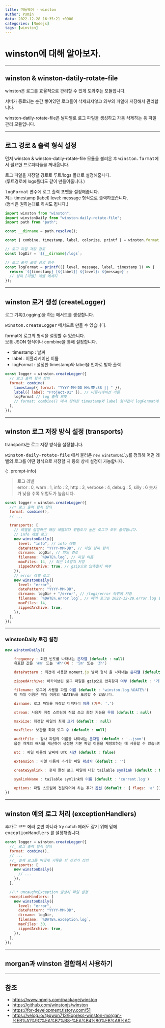```yaml
---
title: 미들웨어 - winston
author: Psmin
data: 2022-12-28 16:35:21 +0900
categories: [Nodejs]
tags: [winston]
---
```


# winston에 대해 알아보자.

---

## winston & winston-datily-rotate-file

winston은 로그를 효율적으로 관리할 수 있게 도와주는 모듈입니다.

서버가 종료되는 순간 쌓여있던 로그들이 삭제되지않고 외부의 파일에 저장해서 관리합니다.

winston-datily-rotate-file은 날짜별로 로그 파일을 생성하고 자동 삭제하는 등 파일 관리 모듈입니다.

---

## 로그 경로 & 출력 형식 설정

먼저 winston & winston-datily-rotate-file 모듈을 불러온 후 <kbd>winston.format</kbd>에서 필요한 프로퍼티들을 꺼내옵니다.

로그 파일을 저장할 경로로 루트/logs 폴더로 설정해줍니다.  
(루트경로에 logs폴더도 같이 만들어줍니다.)

<kbd>logFormat</kbd> 변수에 로그 출력 포맷을 설정해줍니다.  
저는 timestamp [label] level: message 형식으로 출력하겠습니다.  
(형식은 원하는대로 하셔도 됩니다.)

```js
import winston from "winston";
import winstonDaily from "winston-daily-rotate-file";
import path from "path";

const __dirname = path.resolve();

const { combine, timestamp, label, colorize, printf } = winston.format;

// 로그 파일 저장 경로
const logDir = `${__dirname}/logs`;

// 로그 출력 포맷 정의 함수
const logFormat = printf(({ level, message, label, timestamp }) => {
  return `${timestamp} [${label}] ${level}: ${message}`;
  // 날짜 [라벨] 레벨 메세지
});
```

---

## winston 로거 생성 (createLogger)

로그 기록(Logging)을 하는 메서드를 생성합니다.

<kbd>winston.createLogger</kbd> 메서드로 만들 수 있습니다.

format에 로그의 형식을 설정할 수 있습니다.  
보통 JSON 형식이나 combine을 통해 설정합니다.

- timestamp : 날짜
- label : 어플리케이션 이름
- logFormat : 설정한 timestamp와 label을 인자로 받아 출력

```js
const logger = winston.createLogger({
  // 로그 출력 형식 정의
  format: combine(
    timestamp({ format: "YYYY-MM-DD HH:MM:SS || " }),
    label({ label: "Project-01" }), // 어플리케이션 이름
    logFormat // log 출력 포맷
    // format: combine() 에서 정의한 timestamp와 label 형식값이 logFormat에 들어가서 정의되게 된다. level이나 message는 콘솔에서 자동 정의
  ),
});
```

---

## winston 로그 저장 방식 설정 (transports)

transports는 로그 저장 방식을 설정합니다.

<kbd>winston-daily-rotate-file</kbd> 에서 불러온 `new winstonDaily`를 정의해 어떤 레벨의 로그를 어떤 형식으로 저장할 지 등의 상세 설정이 가능합니다.

{: .prompt-info}

> 로그 레벨  
> error : 0, warn : 1, info : 2, http : 3, verbose : 4, debug : 5, silly : 6
> 숫자가 낮을 수록 위험도가 높습니다.

```js
const logger = winston.createLogger({
  //* 로그 출력 형식 정의
  format: combine(),
  // ...

  transports: [
    // 레벨을 설정하면 해당 레벨보다 위험도가 높은 로그가 모두 출력됩니다.
    // info 레벨 로그
    new winstonDaily({
      level: "info", // info 레벨
      datePattern: "YYYY-MM-DD", // 파일 날짜 형식
      dirname: logDir, // 파일 경로
      filename: `%DATE%.log`, // 파일 이름
      maxFiles: 14, // 최근 14일치 저장
      zippedArchive: true, // gzip으로 압축할지 여부
    }),
    // error 레벨 로그
    new winstonDaily({
      level: "error",
      datePattern: "YYYY-MM-DD",
      dirname: logDir + "/error", // /logs/error 하위에 저장
      filename: `%DATE%.error.log`, // 에러 로그는 2022-12-28.error.log 형식으로 저장
      maxFiles: 14,
      zippedArchive: true,
    }),
  ],
});
```

---

### winstonDaily 로깅 설정

```js
new winstonDaily({

    frequency : 회전 빈도를 나타내는 문자열 (default : null)
    유효한 값은 '#m' 또는 '#h'(예 : '5m' 또는 '3h')

    datePattern : 회전에 사용할 moment.js 날짜 형식 을 나타내는 문자열 (default : 'YYYY-MM-DD')

    zippedArchive: 아카이브된 로그 파일을 gzip으로 압축할지 여부 (default : '거짓')

    filename: 로그에 사용할 파일 이름 (default : 'winston.log.%DATE%')
    이 파일 이름은 파일 이름의 %DATE%를 포함할 수 있습니다.

    dirname: 로그 파일을 저장할 디렉터리 이름 (기본: '.')

    stream: 사용자 지정 스트림에 직접 쓰고 회전 기능을 우회 (default : null)

    maxSize: 회전할 파일의 최대 크기 (default : null)

    maxFiles: 보관할 최대 로그 수 (default : null)

    auditFile : 감사 파일의 이름을 나타내는 문자열 (default : '..json')
    옵션 개체의 해시를 계산하여 생성된 기본 파일 이름을 재정의하는 데 사용할 수 있습니다.

    utc : 파일 이름의 날짜에 UTC 시간 (default : false)

    extension : 파일 이름에 추가할 파일 확장자 (default : '')

    createSymlink : 현재 활성 로그 파일에 대한 tailable symlink (default : false)

    symlinkName : tailable symlink의 이름 (default : 'current.log')

    options: 파일 스트림에 전달되어야 하는 추가 옵션 (default : { flags: 'a' })
})
```

---

## winston 예외 로그 처리 (exceptionHandlers)

추가로 코드 에러 뿐만 아니라 try catch 에러도 잡기 위해 밑에 <kbd>exceptionHandlers</kbd> 를 설정해줍니다.

```js
const logger = winston.createLogger({
  //_ 로그 출력 형식 정의
  format: combine(),
  // ...
  //_ 실제 로그를 어떻게 기록을 한 것인가 정의
  transports: [
    new winstonDaily({
      // ...
    }),
  ],

  //\* uncaughtException 발생시 파일 설정
  exceptionHandlers: [
    new winstonDaily({
      level: "error",
      datePattern: "YYYY-MM-DD",
      dirname: logDir,
      filename: `%DATE%.exception.log`,
      maxFiles: 30,
      zippedArchive: true,
    }),
  ],
});
```

---

## morgan과 winston 결합해서 사용하기

---

## 참조

- <https://www.npmjs.com/package/winston>
- <https://github.com/winstonjs/winston>
- <https://for-development.tistory.com/51>
- <https://velog.io/@gwon713/Express-winston-morgan-%EB%A1%9C%EA%B7%B8-%EA%B4%80%EB%A6%AC>
